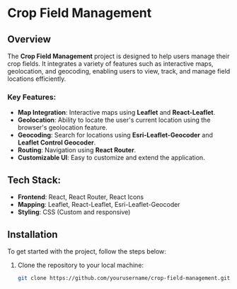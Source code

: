 # Crop Field Management

## Overview
The **Crop Field Management** project is designed to help users manage their crop fields. It integrates a variety of features such as interactive maps, geolocation, and geocoding, enabling users to view, track, and manage field locations efficiently.

### Key Features:
- **Map Integration**: Interactive maps using **Leaflet** and **React-Leaflet**.
- **Geolocation**: Ability to locate the user's current location using the browser's geolocation feature.
- **Geocoding**: Search for locations using **Esri-Leaflet-Geocoder** and **Leaflet Control Geocoder**.
- **Routing**: Navigation using **React Router**.
- **Customizable UI**: Easy to customize and extend the application.
  
## Tech Stack:
- **Frontend**: React, React Router, React Icons
- **Mapping**: Leaflet, React-Leaflet, Esri-Leaflet-Geocoder
- **Styling**: CSS (Custom and responsive)

## Installation

To get started with the project, follow the steps below:

1. Clone the repository to your local machine:
   ```bash
   git clone https://github.com/yourusername/crop-field-management.git
